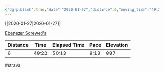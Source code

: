 ```yaml
---
{"dg-publish":true,"date":"2020-01-27","distance":6,"moving_time":"49:22","elapsed_time":"50:13","pace":"8:13","total_elevation_gain":887,"url":"https://www.strava.com/activities/3048940998","permalink":"/01-personal/strava/2020-01-27-ebenezer-screwed-s/","dgPassFrontmatter":true}
---
```



[[2020-01-27\|2020-01-27]]

[Ebenezer Screwed's](https://www.strava.com/activities/3048940998)

| Distance | Time  | Elapsed Time | Pace | Elevation |
| -------- | ----- | ------------ | ---- | --------- |
| 6        | 49:22 | 50:13        | 8:13 | 887       |




#strava
